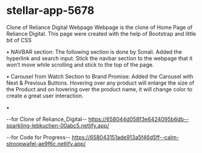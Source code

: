 # stellar-app-5678

Clone of Reliance Digital Webpage
Webpage is the clone of Home Page of Reliance Digital.
This page were created with the help of Bootstrap and little bit of CSS

•	NAVBAR section:
The following section is done by Sonali.
Added the hyperlink and search input.
Stick the navbar section to the webpage that it won’t move while scrolling and stick to the top of the page.

•	Carousel from Watch Section to Brand Promise: 
Added the Carousel with Next & Previous Buttons.
Hovering over any product will enlarge the size of the Product and on hovering over the product name, it will change color to create a great user interaction.

•	





--for Clone of Reliance_Digital--
https://658044d058f3e6424095b6db--sparkling-lebkuchen-00abc5.netlify.app/

--for Code for Progress--
https://658043151ade913a5f46d5ff--calm-stroopwafel-ae9f6c.netlify.app/
